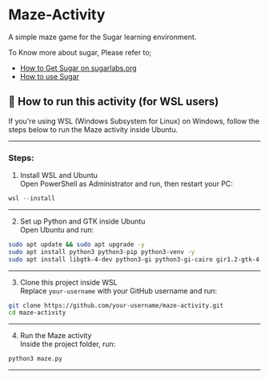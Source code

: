 # Maze-Activity #

A simple maze game for the Sugar learning environment.

To Know more about sugar, Please refer to;

* [How to Get Sugar on sugarlabs.org](https://sugarlabs.org/)
* [How to use Sugar](https://help.sugarlabs.org/)

## 🧪 How to run this activity (for WSL users)

If you're using WSL (Windows Subsystem for Linux) on Windows, follow the steps below to run the Maze activity inside Ubuntu.

---

### Steps:

1. Install WSL and Ubuntu  
Open PowerShell as Administrator and run, then restart your PC:

```powershell
wsl --install
```

---

2. Set up Python and GTK inside Ubuntu  
Open Ubuntu and run:

```bash
sudo apt update && sudo apt upgrade -y
sudo apt install python3 python3-pip python3-venv -y
sudo apt install libgtk-4-dev python3-gi python3-gi-cairo gir1.2-gtk-4.0 -y
```

---

3. Clone this project inside WSL  
Replace `your-username` with your GitHub username and run:

```bash
git clone https://github.com/your-username/maze-activity.git
cd maze-activity
```

---

4. Run the Maze activity  
Inside the project folder, run:

```bash
python3 maze.py
```

---
